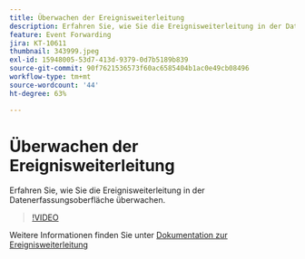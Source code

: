 ```yaml
---
title: Überwachen der Ereignisweiterleitung
description: Erfahren Sie, wie Sie die Ereignisweiterleitung in der Datenerfassungsoberfläche überwachen.
feature: Event Forwarding
jira: KT-10611
thumbnail: 343999.jpeg
exl-id: 15948005-53d7-413d-9379-0d7b5189b839
source-git-commit: 90f7621536573f60ac6585404b1ac0e49cb08496
workflow-type: tm+mt
source-wordcount: '44'
ht-degree: 63%

---
```


# Überwachen der Ereignisweiterleitung

Erfahren Sie, wie Sie die Ereignisweiterleitung in der Datenerfassungsoberfläche überwachen.

>[!VIDEO](https://video.tv.adobe.com/v/343999?quality=12&learn=on)

Weitere Informationen finden Sie unter [Dokumentation zur Ereignisweiterleitung](https://experienceleague.adobe.com/docs/experience-platform/tags/event-forwarding/overview.html)
